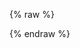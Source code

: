 <style>
[v-cloak] {display: none}

.event h1, .event h2, .event h3 {
  margin-left: 0;
}

.event-information {
  margin-bottom: 40px;
}

.ticket-option {
  margin-bottom: 32px;
  padding-bottom: 32px;
  display: flex;
  border-bottom: 1px solid #d3d3d3;
}

.ticket-option:last-child {
  border-bottom: 0;
  margin-bottom: 0;
  padding-bottom: 0;
}

.ticket-buy-button {
  width: 280px;
  text-align: right;
}

.cta-button {
  display: inline-block;
  cursor: pointer;
  padding: 9px 15px;
  border-width: 0;
  border-radius: 4.5px;
  font-size: 18px;
  color: white;
  text-decoration: none !important;
  background-color: #e6e6e6;
  color: #444;
}

.cta-button.selected, .cta-button.selected:hover {
  background-color: {{ include.primary_color | default: "#ff0000" }};
  color: #ffffff;
}

.ticket-button {
  border: 1px solid #d3d3d3;
  font-size: 85%;
  padding: 10px;
  background-color: #ffffff;
  -webkit-border-radius: 4px;
  -moz-border-radius: 4px;
  border-radius: 4px;
  cursor: pointer;
  display: inline-block;
  text-align: center;
}

.ticket-button:hover {
  background-color: #000000 !important;
  color: #ffffff;
}

.ticket-button.selected {
  background-color: {{ include.primary_color | default: "#ff0000" }};
  color: #ffffff;
}

.ticket-button .product-notice {
  font-size: 50%;
}

.ticket-option-information {
  flex: 1;
}

.ticket-option-title {
  font-weight: bold;
  font-size: 105%;
  margin-bottom: 6px;
  cursor: pointer;
}

.ticket-option-description {
  font-size: 85%;
}

.ticket-listing {
  padding-bottom: 40px;
  margin-bottom: 50px;
  border-bottom: 1px solid #000000;
}

.registration-container {
  margin-top: 40px;
  max-width: 70%;
}

.pad-field {
  margin-bottom: 10px;
}

.extra-pad {
  margin-bottom: 25px;
}

.registration-form {
  max-width: 70%;
}

.registration-form input {
  width: 100%;
  border: 1px solid #000000;
  padding: 8px;
  font: inherit;
}

.checkbox-container {
  display: block;
  position: relative;
  padding-left: 35px;
  margin-bottom: 12px;
  cursor: pointer;
  -webkit-user-select: none;
  -moz-user-select: none;
  -ms-user-select: none;
  user-select: none;
}

.checkbox-container input {
  position: absolute;
  opacity: 0;
  cursor: pointer;
  height: 0;
  width: 0;
}

.checkbox-container .checkmark {
  position: absolute;
  top: 0;
  left: 0;
  height: 25px;
  width: 25px;
  background-color: #eee;
}

.checkbox-container:hover input ~ .checkmark {
  background-color: #ccc;
}

.checkbox-container input:checked ~ .checkmark {
  background-color: {{ include.primary_color | default: "#ff0000" }};
}

.checkbox-container .checkmark:after {
  content: "";
  position: absolute;
  display: none;
}

.checkbox-container input:checked ~ .checkmark:after {
  display: block;
}

.checkbox-container .checkmark:after {
  left: 9px;
  top: 5px;
  width: 5px;
  height: 10px;
  border: solid white;
  border-width: 0 3px 3px 0;
  -webkit-transform: rotate(45deg);
  -ms-transform: rotate(45deg);
  transform: rotate(45deg);
}

.multiselect__option--highlight {
  background: {{ include.primary_color | default: "#ff0000" }} !important;
}

.multiselect__tags {
  border-radius: 0px !important;
  border: 1px solid #000000 !important;
}

.multiselect__tag, .multiselect__tag:hover, .multiselect__tag-icon:hover, .multiselect__tag-icon:after {
  background: {{ include.primary_color | default: "#ff0000" }} !important;
  color: #ffffff !important;
}

.error-text {
  color: #ff0000;
  font-size: 75%;
  margin-top: 4px !important;
}

.event ul {
  padding-inline-start: 0;
}

.button-discount-code-container {
  display: flex;
  margin-bottom: 40px;
}

.purchase-button {
  background-color: {{ include.primary_color | default: "#ff0000" }};
  color: #ffffff;
}

.purchase-button:hover {
  background-color: #8B0000;
}

.help-text {
  font-size: 70%;
}

@media (max-width: 768px) {
  .registration-container, registration-form {
    max-width: 100%;
  }
}
</style>

{% raw %}
<div id="registration-app" class="registration-container" v-cloak>
  <div class="ticket-listing">
    <h2 style="margin-bottom: 30px;">Select your Tickets</h2>
    <div class="error-text" v-if="errors.product">{{ errors.product[0] }}</div>
    <div class="ticket-option" v-for="product in productListing">
      <div class="ticket-option-information">
        <div class="ticket-option-title" v-on:click="toggleProduct(product.sku)">{{ product.name }}</div>
        <div class="ticket-option-description" v-html="product.description"></div>
      </div>
      <div class="ticket-buy-button">
        <div class="cta-button grey" v-on:click="toggleProduct(product.sku)" v-bind:class="{ selected: selectedProducts.includes(product.sku) }">
          <div class="product-price">{{ product.price }}</div>
        </div>
      </div>
    </div>
  </div>

  <div class="registration-form">
    <h2 style="margin-bottom: 30px;">Attendee Information</h2>
    <form v-on:submit.prevent="handleSubmit">
      <div class="pad-field">
        <input type="text" v-model="email" aria-label="Email Address"
        placeholder="Email Address (required)" />
        <div class="error-text" v-if="errors.email">{{ errors.email[0] }}</div>
      </div>
      <div class="extra-pad">
        <input type="text" v-model="email_confirm" aria-label="Confirm Email Address"
        placeholder="Confirm Email Address (required)" />
        <div class="error-text" v-if="errors.email_confirm">{{ errors.email_confirm[0] }}</div>
      </div>
      <div class="pad-field">
        <input type="text" v-model="company" aria-label="Company Name"
        placeholder="Company Name" />
        <div class="error-text" v-if="errors.company">{{ errors.company[0] }}</div>
      </div>
      <div class="extra-pad">
        <input type="text" v-model="title" aria-label="Title"
        placeholder="Title" />
        <div class="error-text" v-if="errors.title">{{ errors.title[0] }}</div>
      </div>
      <div class="extra-pad">
        <input type="text" v-model="name" aria-label="Full Name"
        placeholder="Full Name (required)" />
        <div class="error-text" v-if="errors.name">{{ errors.name[0] }}</div>
      </div>
      <div class="extra-pad" style="display: flex">
        <div style="width: 50%; padding-right: 10px;">
          <multi-select v-bind:options="countries" v-model="country" v-bind:searchable="false" v-bind:show-labels="false" placeholder="Country (required)"></multi-select>
        <div class="error-text" v-if="errors.country">{{ errors.country[0] }}</div>
        </div>
        <div style="width: 50%; padding-left: 10px;">
          <input type="text" v-model="city" aria-label="City"
          placeholder="City (required)" />
          <div class="error-text" v-if="errors.city">{{ errors.city[0] }}</div>
        </div>
      </div>
      <div class="extra-pad">
        <multi-select v-bind:options="experienceOptions" v-model="experience" v-bind:searchable="false" v-bind:show-labels="false" placeholder="Select your experience level (required)"></multi-select>
        <div class="error-text" v-if="errors.experience">{{ errors.experience[0] }}</div>
      </div>
      <div class="extra-pad">
        <multi-select v-bind:options="personaOptions" v-model="persona" v-bind:searchable="false" v-bind:show-labels="false" placeholder="Select your persona (required)"></multi-select>
        <div class="error-text" v-if="errors.persona">{{ errors.persona[0] }}</div>
      </div>
      <div class="extra-pad">
        <multi-select v-bind:options="dietaryRestrictionOptions" v-model="dietary_restrictions" v-bind:searchable="false" v-bind:multiple="true" v-bind:show-labels="false" placeholder="Select your dietary restrictions (if any)"></multi-select>
        <div class="error-text" v-if="errors.dietary_restrictions">{{ errors.dietary_restrictions[0] }}</div>
      </div>
      <div class="extra-pad">
        <label class="checkbox-container">Agree to Terms of Purchase & Attendance <sup><strong>*</strong></sup>
          <input type="checkbox" v-model="terms_of_purchase">
          <span class="checkmark"></span>
        </label>
        <div class="error-text" v-if="errors.terms_of_purchase">{{ errors.terms_of_purchase[0] }}</div>
        <label class="checkbox-container">Join the OWASP Mailing List
          <input type="checkbox" v-model="mailing_list">
          <span class="checkmark"></span>
        </label>
      </div>
      <div class="button-discount-code-container">
        <div style="margin-right: 80px;">
          <button class="cta-button purchase-button" type="submit" v-bind:disabled="loading">Purchase Ticket</button>
        </div>
        <div style="flex: 1;">
          <input type="text" class="discount_code" v-model="discount_code" aria-label="Discount Code" placeholder="Discount Code (if applicable)" />
          <div class="error-text" v-if="errors.discount_code">{{ errors.discount_code[0] }}</div>
          <div class="help-text">Note discounts will be applied at checkout</div>
        </div>
      </div>
      <p class="legal-text">* Registrations are accepted on a full-payment, first-come, first-served basis only. Registration fees are non-refundable and non-transferable. For training classes, your email address may be shared with the Trainer for any session prep and tools. Any recording of training sessions is STRICTLY PROHIBITED. By purchasing a registration you automatically agree to comply with the <a href="https://owasp.org/www-policy/operational/conferences-events" target="_blank">OWASP Conference and Event Attendee Policy</a> and consent to receive emails containing information regarding this specific event and any training courses for which you registered.Additionally you can elect to receive marketing emails from us by selecting "Join the OWASP Marketing Mail List." Marketing mails include information and special offers for upcoming conferences, meetings, and other opportunities offered to you. You can revoke your consent to receive Marketing Mail List emails at any time by using the Unsubscribe link found at the bottom of these emails.</p>
    </form>
  </div>
</div>
{% endraw %}

<script src="https://unpkg.com/vue"></script>
<script src="https://js.stripe.com/v3"></script>
<script src="https://cdn.jsdelivr.net/npm/lodash@4.17.15/lodash.min.js"></script>
<script src="https://cdn.jsdelivr.net/npm/vue-scrollto"></script>
<script src="https://cdnjs.cloudflare.com/ajax/libs/moment.js/2.24.0/moment.min.js"></script>
<script src="https://unpkg.com/axios/dist/axios.min.js"></script>
<script src="https://unpkg.com/vue-multiselect@2.1.0"></script>
<link rel="stylesheet" href="https://unpkg.com/vue-multiselect@2.1.0/dist/vue-multiselect.min.css">
<script>
var stripe = Stripe('pk_live_mw0B2kiXQTFkD44liAEI03oT00S5AGfSV3');
window.addEventListener('load', function () {
  const app = new Vue({
    data: {
      selectedProducts: [],
      company: null,
      email: null,
      email_confirm: null,
      discount_code: null,
      name: null,
      title: null,
      dietary_restrictions: null,
      experience: null,
      persona: null,
      country: null,
      city: null,
      terms_of_purchase: false,
      mailing_list: false,
      products: {{ site.data.products | jsonify }},
      countries: {{ site.data.countries | jsonify }},
      errors: {},
      loading: false,
      experienceOptions: [
        'Beginner',
        'Intermediate',
        'Advanced'
      ],
      personaOptions: [
        'Defender',
        'Builder',
        'Breaker',
	'Other'
      ],
      dietaryRestrictionOptions: [
        'Gluten-Free',
        'Halal',
        'Kosher',
        'Nut Allergy',
        'Shellfish Allergy',
        'Vegan',
        'Vegetarian'
      ]
    },
    components: {
      MultiSelect: window.VueMultiselect.default
    },
    computed: {
      productListing: function () {
        let vm = this;
        let products = [];
        let productListing = _.orderBy(this.products.products, function (product) {
          return product.metadata.display_order;
        });
        _.each(productListing, function (product) {
          let shouldDisplay = true;
          if (product.metadata.display_start || product.metadata.display_end) {
            if (product.metadata.display_start) {
              let display_start = moment(product.metadata.display_start)
              if (moment() < display_start) {
                shouldDisplay = false;
              }
            }
            if (product.metadata.display_end) {
              let display_end = moment(product.metadata.display_end)
              if (moment() > display_end) {
                shouldDisplay = false;
              }
            }
          }
          if (shouldDisplay) {
            products.push({
              sku: product.id,
              name: product.name,
              amount: product.amount,
              price: vm.formatPrice(product.amount),
              description: product.metadata.description
            });
          }
        });
        return products;
      }
    },
    watch: {
      selectedProduct: function (newValue) {
        this.$nextTick(function () {
          VueScrollTo.scrollTo('#registration-information');
        })
      }
    },
    methods: {
      formatPrice: function (amount) {
        const formatter = new Intl.NumberFormat('en-US', {
          style: 'currency',
          currency: this.products.currency,
          minimumFractionDigits: 2
        });
        return formatter.format(amount / 100);
      },
      selectProduct: function (sku) {
        this.selectedProduct = sku;
      },
      handleSubmit: function () {
        let vm = this;
        vm.loading = true;
        vm.validateForm();
        if (Object.keys(vm.errors).length > 0) {
          vm.loading = false;
          vm.$nextTick(function () {
            VueScrollTo.scrollTo('.error-text');
          })
        } else {
          const postData = {
            name: vm.name,
            company: vm.company,
            email: vm.email,
            title: vm.title,
            dietary_restrictions: vm.dietary_restrictions,
            experience: vm.experience,
            persona: vm.persona,
            country: vm.country,
            city: vm.city,
            sku: vm.selectedProducts[0],
            discount_code: vm.discount_code,
            mailing_list: vm.mailing_list
          }
          axios.post('https://owaspadmin.azurewebsites.net/api/EventsCheckout?code=qIyazIloMxpvGtTkSI0cXNoDEwzNIcFe9xp7bGm54t0lakuBEKJ73Q==', postData).then(function (response) {
	    stripe.redirectToCheckout({
	      sessionId: response.data.data.session_id
	    }).then(function (result) {
	      console.log(result.error.message)
	    }); 
	  }).catch(function (error) {
	    vm.errors = error.response.data.errors
	    vm.loading = false
	    vm.$nextTick(function () {
	      VueScrollTo.scrollTo('.error-text');
	    })
	  });
	}
      },
      validateForm: function () {
        let errors = {};

        if (!/^[^\s@]+@[^\s@]+\.[^\s@]+$/.test(this.email)) {
          errors.email = ['Please enter a valid email address'];
        } else {
          if (this.email !== this.email_confirm) {
            errors.email_confirm = ['These email addresses do not match'];
          }
        }

        if (!this.name) {
          errors.name = ['Name is required'];
        }

        if (!this.country) {
          errors.country = ['Country is required'];
        }

        if (!this.city) {
          errors.city = ['City is required'];
        }

        if (!this.experience) {
          errors.experience = ['Experience level is required'];
        }

        if (!this.persona) {
          errors.persona = ['Persona is required'];
        }

        if (!this.selectedProducts.length) {
          errors.product = ['Please select a ticket option below']
        }
        
        if (!this.terms_of_purchase) {
          errors.terms_of_purchase = ['You must agree to the terms of puchase']
        }

        this.errors = errors;
      },
      toggleProduct: function (sku) {
        if (this.selectedProducts.includes(sku)) {
          const existingIndex = _.findIndex(this.selectedProducts, function (product) {
            return product === sku
          })
          if (existingIndex !== -1) {
            this.selectedProducts.splice(existingIndex, 1)
          }
        } else {
          this.selectedProducts.push(sku)
        }
      }
    }
  }).$mount('#registration-app')
})
</script>
